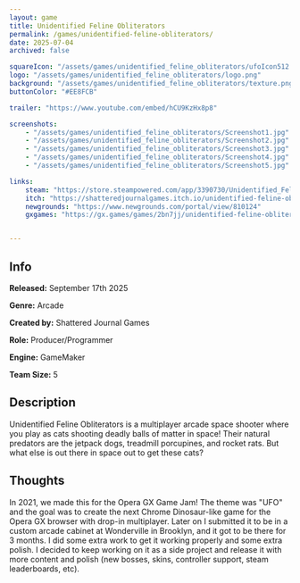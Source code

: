```yaml
---
layout: game
title: Unidentified Feline Obliterators
permalink: /games/unidentified-feline-obliterators/
date: 2025-07-04
archived: false

squareIcon: "/assets/games/unidentified_feline_obliterators/ufoIcon512.png"
logo: "/assets/games/unidentified_feline_obliterators/logo.png"
background: "/assets/games/unidentified_feline_obliterators/texture.png"
buttonColor: "#EE8FCB"

trailer: "https://www.youtube.com/embed/hCU9KzHx8p8"

screenshots:
    - "/assets/games/unidentified_feline_obliterators/Screenshot1.jpg"
    - "/assets/games/unidentified_feline_obliterators/Screenshot2.jpg"
    - "/assets/games/unidentified_feline_obliterators/Screenshot3.jpg"
    - "/assets/games/unidentified_feline_obliterators/Screenshot4.jpg"
    - "/assets/games/unidentified_feline_obliterators/Screenshot5.jpg"

links:
    steam: "https://store.steampowered.com/app/3390730/Unidentified_Feline_Obliterators/"
    itch: "https://shatteredjournalgames.itch.io/unidentified-feline-obliterators"
    newgrounds: "https://www.newgrounds.com/portal/view/810124"
    gxgames: "https://gx.games/games/2bn7jj/unidentified-feline-obliterators-lite/"


---
```


## Info
  <p><strong>Released:</strong> September 17th 2025 </p>
  <p><strong>Genre:</strong> Arcade </p>
  <p><strong>Created by:</strong> Shattered Journal Games </p>
  <p><strong>Role:</strong> Producer/Programmer </p>
  <p><strong>Engine:</strong> GameMaker </p>
  <p><strong>Team Size:</strong> 5 </p>

## Description
Unidentified Feline Obliterators is a multiplayer arcade space shooter where you play as cats shooting deadly balls of matter in space! Their natural predators are the jetpack dogs, treadmill porcupines, and rocket rats. But what else is out there in space out to get these cats?

## Thoughts
In 2021, we made this for the Opera GX Game Jam! The theme was "UFO" and the goal was to create the next Chrome Dinosaur-like game for the Opera GX browser with drop-in multiplayer. Later on I submitted it to be in a custom arcade cabinet at Wonderville in Brooklyn, and it got to be there for 3 months. I did some extra work to get it working properly and some extra polish. I decided to keep working on it as a side project and release it with more content and polish (new bosses, skins, controller support, steam leaderboards, etc).